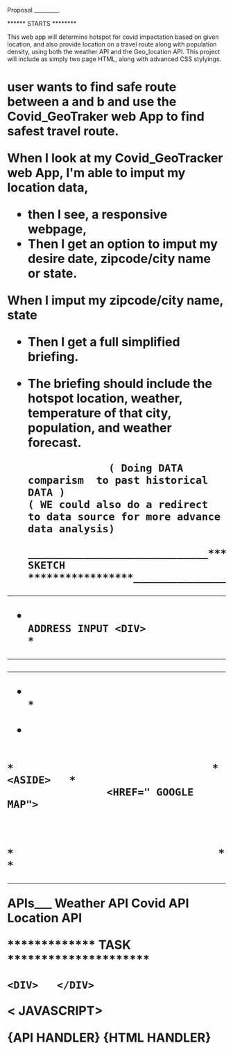 Proposal _________ 


****** STARTS  ******** 

<title> Covid_GeoTracker </title>

<p> 

This web app will determine hotspot for covid impactation based on given location, and  also provide
location on a travel route along with population density, using both the weather API and the Geo_location API. 
This project will include as simply two page HTML, along with advanced CSS stylyings. 

</p> 


<h1> 
user wants to find safe route between <point> a and <point> b 
and use the Covid_GeoTraker web App to find safest travel route.


When I look at my Covid_GeoTracker web App, I'm able to imput my location data, 
* then I see, a responsive webpage, 
* Then I get an option to imput my desire date, zipcode/city name or state.

When I imput my zipcode/city name, state 
* Then I get a full simplified briefing.
* The briefing should include the hotspot location,  weather, temperature of that city, 
  population, and weather forecast.
  
                   ( Doing DATA comparism  to past historical DATA )  
      ( WE could also do a redirect to data source for more advance data analysis) 
      
      _____________________________********************  SKETCH *****************_______________________________
      
***************************************************************************************************************************
*                                     ADDRESS INPUT <DIV>                                                                                                          *
*  ***********************************************************************************************************************                                                                                                                       *
*                                                                      *                               *                  *
*                                                                                                                         *
* 
                    
                                                                       *                                *       <ASIDE>   *
                    <HREF=" GOOGLE MAP"> 


                                                                       *                                 *                 *


*************************************************************************

 
 APIs___
 Weather API
 Covid API
 Location API
 
 
 
 ************* TASK  *********************
 
 <HTML > 
    
    <DIV>   </DIV>
    
  

<CSS Styling> 

  

<API > 

  

< JAVASCRIPT> 

  {API HANDLER}
  {HTML HANDLER} 
  
  





